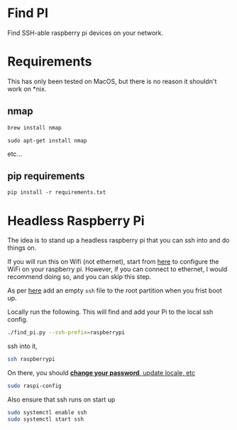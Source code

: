 Find PI
=======

Find SSH-able raspberry pi devices on your network. 

Requirements
============

This has only been tested on MacOS, but there is no reason it shouldn't work on \*nix.

nmap
---

```bash
brew install nmap
```

```shell
sudo apt-get install nmap
```

etc... 

pip requirements
-----------

```shell
pip install -r requirements.txt
```


Headless Raspberry Pi
======================

The idea is to stand up a headless raspberry pi that you can ssh into and do things on.

If you will run this on Wifi (not ethernet), start
from [here](https://www.raspberrypi.org/documentation/configuration/wireless/headless.md) to configure the WiFi on your
raspberry pi. However, if you can connect to ethernet, I would recommend doing so, and you can skip this step.

As per [here](https://www.raspberrypi.org/documentation/remote-access/ssh/README.md) add an empty `ssh` file to the root
partition when you frist boot up.

Locally run the following. This will find and add your Pi to the local ssh config.

```bash
./find_pi.py --ssh-prefix=raspberrypi
```

ssh into it,

```bash
ssh raspberrypi
```

On there, you should [**change your
password**, update locale, etc](https://www.raspberrypi.org/documentation/configuration/raspi-config.md)

```bash
sudo raspi-config
```

Also ensure that ssh runs on start up

```bash
sudo systemctl enable ssh
sudo systemctl start ssh
``` 

